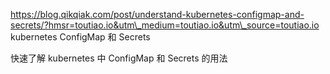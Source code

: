 https://blog.qikqiak.com/post/understand-kubernetes-configmap-and-secrets/?hmsr=toutiao.io&utm\_medium=toutiao.io&utm\_source=toutiao.io    kubernetes ConfigMap 和 Secrets

快速了解 kubernetes 中 ConfigMap 和 Secrets 的用法

